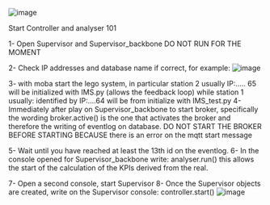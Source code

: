 ![image](https://user-images.githubusercontent.com/72768576/207659223-d59fc55f-36d0-4852-b84d-4881c4750746.png)

Start Controller and analyser 101

1- Open Supervisor and Supervisor_backbone DO NOT RUN FOR THE MOMENT

2- Check IP addresses and database name if correct, for example:
![image](https://user-images.githubusercontent.com/72768576/207659285-d49d2f76-b4e3-4ffc-b9ee-05f36354531f.png)

3- with moba start the lego system, in particular station 2 usually IP:….. 65 will be initialized with IMS.py (allows the feedback loop) while station 1 usually: identified by IP:….64 will be from initialize with IMS_test.py
4- Immediately after play on Supervisor_backbone to start broker, specifically the wording broker.active() is the one that activates the broker and therefore the writing of eventlog on database.
DO NOT START THE BROKER BEFORE STARTING BECAUSE there is an error on the mqtt start message


5- Wait until you have reached at least the 13th id on the eventlog.
6- In the console opened for Supervisor_backbone write: analyser.run() this allows the start of the calculation of the KPIs derived from the real.

7- Open a second console, start Supervisor
8- Once the Supervisor objects are created, write on the Supervisor console: controller.start()
![image](https://user-images.githubusercontent.com/72768576/207659327-c7ace03e-4153-4432-893b-562ad2dc97c2.png)


